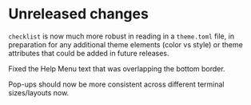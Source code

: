 # Unreleased changes

`checklist` is now much more robust in reading in a `theme.toml` file, in preparation for any additional theme elements (color vs style) or theme attributes that could be added in future releases.

Fixed the Help Menu text that was overlapping the bottom border.

Pop-ups should now be more consistent across different terminal sizes/layouts now.
